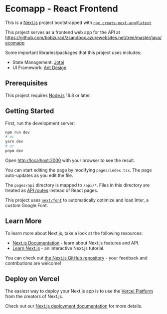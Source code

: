 # Ecomapp - React Frontend
This is a [Next.js](https://nextjs.org/) project bootstrapped with [`npx create-next-app@latest`](https://github.com/vercel/next.js/tree/canary/packages/create-next-app)

This project serves as a frontend web app for the API at https://github.com/bobzurad/zsandbox.azurewebsites.net/tree/master/java/ecomapp

Some important libraries/packages that this project uses includes:

- State Management: [Jotai](https://jotai.org)
- UI Framework: [Ant Design](https://ant.design)

## Prerequisites

This project requires [Node.js](https://www.nodejs.org) 16.8 or later.

## Getting Started

First, run the development server:

```bash
npm run dev
# or
yarn dev
# or
pnpm dev
```

Open [http://localhost:3000](http://localhost:3000) with your browser to see the result.

You can start editing the page by modifying `pages/index.tsx`. The page auto-updates as you edit the file.

The `pages/api` directory is mapped to `/api/*`. Files in this directory are treated as [API routes](https://nextjs.org/docs/api-routes/introduction) instead of React pages.

This project uses [`next/font`](https://nextjs.org/docs/basic-features/font-optimization) to automatically optimize and load Inter, a custom Google Font.

## Learn More

To learn more about Next.js, take a look at the following resources:

- [Next.js Documentation](https://nextjs.org/docs) - learn about Next.js features and API.
- [Learn Next.js](https://nextjs.org/learn) - an interactive Next.js tutorial.

You can check out [the Next.js GitHub repository](https://github.com/vercel/next.js/) - your feedback and contributions are welcome!

## Deploy on Vercel

The easiest way to deploy your Next.js app is to use the [Vercel Platform](https://vercel.com/new?utm_medium=default-template&filter=next.js&utm_source=create-next-app&utm_campaign=create-next-app-readme) from the creators of Next.js.

Check out our [Next.js deployment documentation](https://nextjs.org/docs/deployment) for more details.
